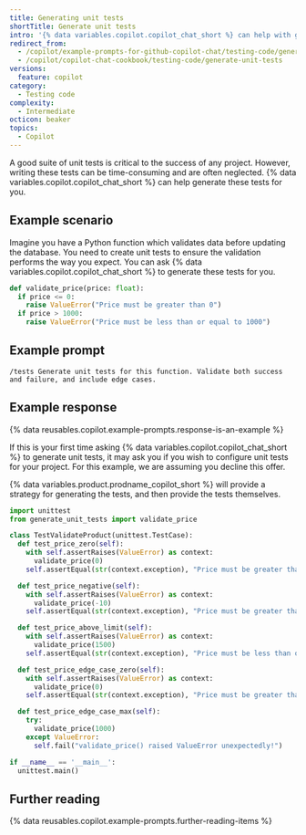 ```yaml
---
title: Generating unit tests
shortTitle: Generate unit tests
intro: '{% data variables.copilot.copilot_chat_short %} can help with generating unit tests for a function.'
redirect_from:
  - /copilot/example-prompts-for-github-copilot-chat/testing-code/generate-unit-tests
  - /copilot/copilot-chat-cookbook/testing-code/generate-unit-tests
versions:
  feature: copilot
category:
  - Testing code
complexity:
  - Intermediate
octicon: beaker
topics:
  - Copilot
---
```


A good suite of unit tests is critical to the success of any project. However, writing these tests can be time-consuming and are often neglected. {% data variables.copilot.copilot_chat_short %} can help generate these tests for you.

## Example scenario

Imagine you have a Python function which validates data before updating the database. You need to create unit tests to ensure the validation performs the way you expect. You can ask {% data variables.copilot.copilot_chat_short %} to generate these tests for you.

```python
def validate_price(price: float):
  if price <= 0:
    raise ValueError("Price must be greater than 0")
  if price > 1000:
    raise ValueError("Price must be less than or equal to 1000")
```

## Example prompt

`/tests Generate unit tests for this function. Validate both success and failure, and include edge cases.`

## Example response

{% data reusables.copilot.example-prompts.response-is-an-example %}

If this is your first time asking {% data variables.copilot.copilot_chat_short %} to generate unit tests, it may ask you if you wish to configure unit tests for your project. For this example, we are assuming you decline this offer.

{% data variables.product.prodname_copilot_short %} will provide a strategy for generating the tests, and then provide the tests themselves.

```python
import unittest
from generate_unit_tests import validate_price

class TestValidateProduct(unittest.TestCase):
  def test_price_zero(self):
    with self.assertRaises(ValueError) as context:
      validate_price(0)
    self.assertEqual(str(context.exception), "Price must be greater than 0")

  def test_price_negative(self):
    with self.assertRaises(ValueError) as context:
      validate_price(-10)
    self.assertEqual(str(context.exception), "Price must be greater than 0")

  def test_price_above_limit(self):
    with self.assertRaises(ValueError) as context:
      validate_price(1500)
    self.assertEqual(str(context.exception), "Price must be less than or equal to 1000")

  def test_price_edge_case_zero(self):
    with self.assertRaises(ValueError) as context:
      validate_price(0)
    self.assertEqual(str(context.exception), "Price must be greater than 0")

  def test_price_edge_case_max(self):
    try:
      validate_price(1000)
    except ValueError:
      self.fail("validate_price() raised ValueError unexpectedly!")

if __name__ == '__main__':
  unittest.main()
```

## Further reading

{% data reusables.copilot.example-prompts.further-reading-items %}
